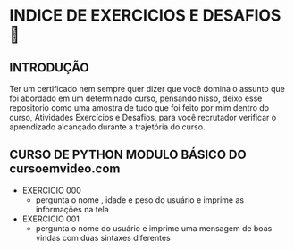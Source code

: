 # INDICE DE EXERCICIOS E DESAFIOS :book:

## INTRODUÇÃO 
  Ter um certificado nem sempre quer dizer que você domina o assunto que foi abordado em um determinado curso,
pensando nisso, deixo esse repositorio como uma amostra de tudo que foi feito por mim dentro do curso, Atividades
Exercícios e Desafios, para você recrutador verificar o aprendizado alcançado durante a trajetória do curso.

## CURSO DE PYTHON MODULO BÁSICO DO cursoemvideo.com

- EXERCICIO 000
  - pergunta o nome , idade e peso do usuário e imprime as informações na tela
- EXERCICIO 001
  - pergunta o nome do usuário e imprime uma mensagem de boas vindas com duas sintaxes diferentes
